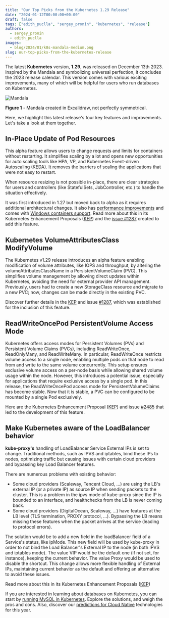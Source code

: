 ```yaml
---
title: "Our Top Picks from the Kubernetes 1.29 Release"
date: "2024-01-12T00:00:00+00:00"
draft: false
tags: ["edith_puclla", "sergey_pronin", "kubernetes", "release"]
authors:
  - sergey_pronin
  - edith_puclla
images:
  - blog/2024/01/k8s-mandala-medium.png
slug: our-top-picks-from-the-kubernetes-release
---
```


The latest **Kubernetes** version, **1.29**, was released on December 13th 2023. Inspired by the Mandala and symbolizing universal perfection, it concludes the 2023 release calendar. This version comes with various exciting improvements, many of which will be helpful for users who run databases on Kubernetes.

![Mandala](blog/2024/01/k8s-mandala-medium.png)

**Figure 1** - Mandala created in Excalidraw, not perfectly symmetrical.

Here, we highlight this latest release's four key features and improvements. Let's take a look at them together.

## In-Place Update of Pod Resources

This alpha feature allows users to change requests and limits for containers without restarting. It simplifies scaling by a lot and opens new opportunities for auto scaling tools like HPA, VP, and Kubernetes Event-driven Autoscaling (KEDA). It removes the barriers of scaling the applications that were not easy to restart.

When resource resizing is not possible in-place, there are clear strategies for users and controllers (like StatefulSets, JobController, etc.) to handle the situation effectively.

It was first introduced in 1.27 but moved back to alpha as it requires additional architectural changes. It also has [performance improvements](https://github.com/kubernetes/kubernetes/pull/119665) and comes with [Windows containers support](https://github.com/kubernetes/kubernetes/pull/112599).
Read more about this in its Kubernetes Enhancement Proposals ([KEP](https://github.com/kubernetes/enhancements/tree/master/keps/sig-node/1287-in-place-update-pod-resources)) and the [issue #1287](https://github.com/kubernetes/enhancements/issues/1287) created to add this feature.

## Kubernetes VolumeAttributesClass ModifyVolume

The Kubernetes v1.29 release introduces an alpha feature enabling modification of volume attributes, like IOPS and throughput, by altering the volumeAttributesClassName in a PersistentVolumeClaim (PVC). This simplifies volume management by allowing direct updates within Kubernetes, avoiding the need for external provider API management. Previously, users had to create a new StorageClass resource and migrate to a new PVC; now, changes can be made directly in the existing PVC.

Discover further details in the [KEP](https://github.com/kubernetes/enhancements/pull/3780) and issue [#1287](https://github.com/kubernetes/enhancements/issues/3751), which was established for the inclusion of this feature.

## ReadWriteOncePod PersistentVolume Access Mode

Kubernetes offers access modes for Persistent Volumes (PVs) and Persistent Volume Claims (PVCs), including ReadWriteOnce, ReadOnlyMany, and ReadWriteMany. In particular, ReadWriteOnce restricts volume access to a single node, enabling multiple pods on that node to read from and write to the same volume concurrently. This setup ensures exclusive volume access on a per-node basis while allowing shared volume usage within the node. However, this introduces a potential issue, especially for applications that require exclusive access by a single pod.
In this release, the ReadWriteOncePod access mode for PersistentVolumeClaims has become stable. Now that it is stable, a PVC can be configured to be mounted by a single Pod exclusively.

Here are the Kubernetes Enhancement Proposal ([KEP](https://github.com/kubernetes/enhancements/tree/master/keps/sig-storage/2485-read-write-once-pod-pv-access-mode)) and issue [#2485](https://github.com/kubernetes/enhancements/issues/2485) that led to the development of this feature.

## Make Kubernetes aware of the LoadBalancer behavior

**kube-proxy's** handling of LoadBalancer Service External IPs is set to change. Traditional methods, such as IPVS and iptables, bind these IPs to nodes, optimizing traffic but causing issues with certain cloud providers and bypassing key Load Balancer features.

There are numerous problems with existing behavior:

- Some cloud providers (Scaleway, Tencent Cloud, ...) are using the LB's external IP (or a private IP) as source IP when sending packets to the cluster. This is a problem in the ipvs mode of kube-proxy since the IP is bounded to an interface, and healthchecks from the LB is never coming back.
- Some cloud providers (DigitalOcean, Scaleway, ...) have features at the LB level (TLS termination, PROXY protocol, ...). Bypassing the LB means missing these features when the packet arrives at the service (leading to protocol errors).

The solution would be to add a new field in the loadBalancer field of a Service's status, like ipMode. This new field will be used by kube-proxy in order to not bind the Load Balancer's External IP to the node (in both IPVS and iptables mode). The value VIP would be the default one (if not set, for instance), keeping the current behavior. The value Proxy would be used to disable the shortcut. This change allows more flexible handling of External IPs, maintaining current behavior as the default and offering an alternative to avoid these issues.

Read more about this in its Kubernetes Enhancement Proposals ([KEP](https://github.com/kubernetes/enhancements/tree/b103a6b0992439f996be4314caf3bf7b75652366/keps/sig-network/1860-kube-proxy-IP-node-binding#kep-1860-make-kubernetes-aware-of-the-loadbalancer-behaviour))

If you are interested in learning about databases on Kubernetes, you can start by [running MySQL in Kubernetes](https://www.percona.com/blog/run-mysql-in-kubernetes-solutions-pros-and-cons/). Explore the solutions, and weigh the pros and cons.
Also, discover our [predictions for Cloud Native](https://www.percona.com/blog/cloud-native-predictions-for-2024/) technologies for this year.
